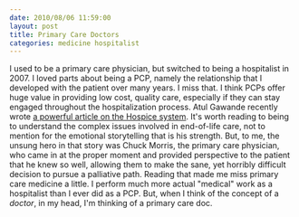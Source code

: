 ```yaml
---
date: 2010/08/06 11:59:00
layout: post
title: Primary Care Doctors
categories: medicine hospitalist
---
```


I used to be a primary care physician, but switched to being a hospitalist
in 2007. I loved parts about being a PCP, namely the relationship that I
developed with the patient over many years. I miss that. I think PCPs offer
huge value in providing low cost, quality care, especially if they can stay
engaged throughout the hospitalization process. Atul Gawande recently wrote
[a powerful article on the Hospice system](http://www.newyorker.com/reporting/2010/08/02/100802fa_fact_gawande?currentPage=all). It's
worth reading to being to understand the complex issues involved in
end-of-life care, not to mention for the emotional storytelling that is his
strength. But, to me, the unsung hero in that story was Chuck Morris, the
primary care physician, who came in at the proper moment and provided
perspective to the patient that he knew so well, allowing them to make the
sane, yet horribly difficult decision to pursue a palliative path. Reading
that made me miss primary care medicine a little. I perform much more
actual "medical" work as a hospitalist than I ever did as a PCP. But, when
I think of the concept of a *doctor*, in my head, I'm thinking of a primary
care doc.
